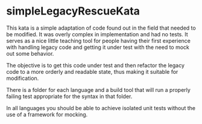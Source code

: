 # simpleLegacyRescueKata

This kata is a simple adaptation of code found out in the field that needed to be modified. It was overly complex in implementation and had no tests. It serves as a nice little teaching tool for people having their first experience with handling legacy code and getting it under test with the need to mock out some behavior.

The objective is to get this code under test and then refactor the legacy code to a more orderly and readable state, thus making it suitable for modification.

There is a folder for each language and a build tool that will run a properly failing test appropriate for the syntax in that folder.

In all languages you should be able to achieve isolated unit tests without the use of a framework for mocking.
